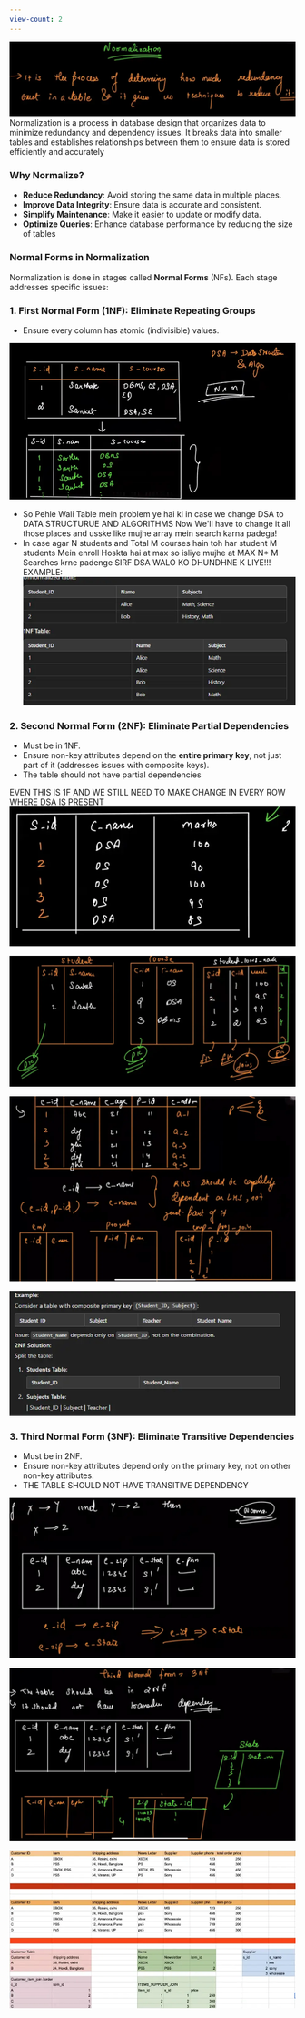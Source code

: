 ```yaml
---
view-count: 2
---
```

![NORMALISATION 2-20241225115103524.webp](../../../Images/NORMALISATION%202-20241225115103524.webp)
Normalization is a process in database design that organizes data to minimize redundancy and dependency issues. It breaks data into smaller tables and establishes relationships between them to ensure data is stored efficiently and accurately

### Why Normalize?

- **Reduce Redundancy**: Avoid storing the same data in multiple places.
- **Improve Data Integrity**: Ensure data is accurate and consistent.
- **Simplify Maintenance**: Make it easier to update or modify data.
- **Optimize Queries**: Enhance database performance by reducing the size of tables


### Normal Forms in Normalization

Normalization is done in stages called **Normal Forms** (NFs). Each stage addresses specific issues:


### 1. **First Normal Form (1NF): Eliminate Repeating Groups**

- Ensure every column has atomic (indivisible) values.

![NORMALISATION 2-20241225120256317.webp](../../../Images/NORMALISATION%202-20241225120256317.webp)

- So Pehle Wali Table mein problem ye hai ki in case we change DSA to DATA STRUCTURUE AND ALGORITHMS Now We'll have to change it all those places and usske like  mujhe array mein search karna padega!
- In case agar N students and Total M courses hain toh har student M students Mein enroll Hoskta hai at max so isliye mujhe at MAX N* M Searches krne padenge SIRF DSA WALO KO DHUNDHNE K LIYE!!!
EXAMPLE:
![NORMALISATION 2-20241225120827119.webp](../../../Images/NORMALISATION%202-20241225120827119.webp)

### 2. **Second Normal Form (2NF): Eliminate Partial Dependencies**

- Must be in 1NF.
- Ensure non-key attributes depend on the **entire primary key**, not just part of it (addresses issues with composite keys).
- The table should not have partial dependencies 

EVEN THIS IS 1F AND WE STILL NEED TO MAKE CHANGE IN EVERY ROW WHERE DSA IS PRESENT 
![NORMALISATION 2-20241225121529038.webp](../../../Images/NORMALISATION%202-20241225121529038.webp)

![NORMALISATION 2-20241225122634855.webp](../../../Images/NORMALISATION%202-20241225122634855.webp)

![NORMALISATION 2-20241225122707090.webp](../../../Images/NORMALISATION%202-20241225122707090.webp)


![NORMALISATION 2-20241225123834650.webp](../../../Images/NORMALISATION%202-20241225123834650.webp)


### 3. **Third Normal Form (3NF): Eliminate Transitive Dependencies**

- Must be in 2NF.
- Ensure non-key attributes depend only on the primary key, not on other non-key attributes.
- THE TABLE SHOULD NOT HAVE TRANSITIVE DEPENDENCY

![NORMALISATION 2-20241225124041093.webp](../../../Images/NORMALISATION%202-20241225124041093.webp)

![NORMALISATION 2-20241225124528097.webp](../../../Images/NORMALISATION%202-20241225124528097.webp)

![NORMALISATION 2-20241225125534991.webp](../../../Images/NORMALISATION%202-20241225125534991.webp)

